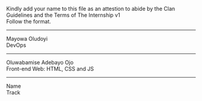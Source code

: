Kindly add your name to this file as an attestion to abide by the Clan Guidelines and the Terms of The Internship v1
<br/> Follow the format.<br/> 
___
Mayowa Oludoyi <br/>
DevOps
___
Oluwabamise Adebayo Ojo <br/>
Front-end Web: HTML, CSS and JS
___
Name <br/>
Track
